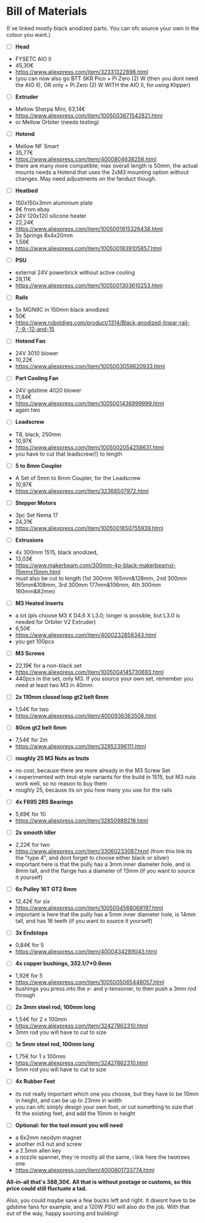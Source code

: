 # Bill of Materials
(I´ve linked mostly black anodized parts. You can ofc source your own in the colour you want.)

- [ ]  **Head**
  - FYSETC AIO II
  - 45,30€
  - https://www.aliexpress.com/item/32331322896.html
  - (you can now also go BTT SKR Pico + Pi Zero (2) W (then you dont need the AIO II), OR only + Pi Zero (2) W WITH the AIO II, for using Klipper)

- [ ]  **Extruder**
  - Mellow Sherpa Mini, 63,14€
  - https://www.aliexpress.com/item/1005003671542821.html
  - or Mellow Orbiter (needs testing)

- [ ]  **Hotend**
  - Mellow NF Smart
  - 35,77€
  - https://www.aliexpress.com/item/4000804638258.html
  - there are many more compatible; max overall length is 50mm, the actual mounts needs a Hotend that uses the 2xM3 mounting option without changes. May need adjustments on the fanduct though.

- [ ]  **Heatbed**
  - 150x150x3mm aluminium plate
  - 8€ from ebay
  - 24V 120x120 silicone heater
  - 22,24€ 
  - https://www.aliexpress.com/item/1005001815326438.html
  - 3x Springs 8x4x20mm
  - 1,56€
  - https://www.aliexpress.com/item/1005001839105857.html

- [ ]  **PSU**
  - external 24V powerbrick without active cooling
  - 28,11€
  - https://www.aliexpress.com/item/1005001303610253.html

- [ ]  **Rails**
  - 5x MGN9C in 150mm black anodized
  - 50€
  - https://www.robotdigg.com/product/1314/Black-anodized-linear-rail-7,-9,-12-and-15

- [ ]  **Hotend Fan**
  - 24V 3010 blower
  - 10,22€
  - https://www.aliexpress.com/item/1005003059620933.html

- [ ]  **Part Cooling Fan**
  - 24V gdstime 4020 blower
  - 11,84€
  - https://www.aliexpress.com/item/1005001436999999.html
  - again two

- [ ]  **Leadscrew**
  - T8, black, 250mm
  - 10,97€
  - https://www.aliexpress.com/item/1005002054258631.html
  - you have to cut that leadscrew(!) to length

- [ ]  **5 to 8mm Coupler**
  - A Set of 5mm to 8mm Coupler, for the Leadscrew
  - 10,97€
  - https://www.aliexpress.com/item/32368507972.html

- [ ]  **Stepper Motors**
  - 3pc Set Nema 17
  - 24,31€
  - https://www.aliexpress.com/item/1005001650755939.html

- [ ]  **Extrusions**
  - 4x 300mm 1515, black anodized,
  - 13,03€
  - https://www.makerbeam.com/300mm-4p-black-makerbeamxl-15mmx15mm.html
  - must also be cut to length (1st 300mm 165mm&128mm, 2nd 300mm 165mm&108mm, 3rd 300mm 177mm&106mm, 4th 300mm 160mm&82mm)

- [ ]  **M3 Heated Inserts**
  - a lot (pls choose M3 X D4.6 X L3.0; longer is possible, but L3.0 is needed for Orbiter V2 Extruder)
  - 6,50€
  - https://www.aliexpress.com/item/4000232858343.html
  - you get 100pcs

- [ ]  **M3 Screws** 
  - 22,19€ for a non-black set
  - https://www.aliexpress.com/item/1005004145730693.html
  - 440pcs in the set, only M3. If you source your own set, remember you need at least two M3 in 40mm.

- [ ]  **2x 110mm closed loop gt2 belt 6mm** 
  - 1,54€ for two
  - https://www.aliexpress.com/item/4000936363508.html

- [ ]  **80cm gt2 belt 6mm** 
  - 7,54€ for 2m
  - https://www.aliexpress.com/item/32952396111.html

- [ ]  **roughly 25 M3 Nuts as tnuts** 
  - no cost, because there are more already in the M3 Screw Set
  - i experimented with tnut-style variants for the build in 1515, but M3 nuts work well, so no reason to buy them
  - roughly 25, because its on you how many you use for the rails

- [ ]  **4x F695 2RS Bearings** 
  - 5,69€ for 10
  - https://www.aliexpress.com/item/32850989216.html

- [ ]  **2x smooth Idler** 
  - 2,22€ for two
  - https://www.aliexpress.com/item/33060233087.html (from this link its the "type 4", and dont forget to choose either black or silver)
  - important here is that the pully has a 3mm inner diameter hole, and is 8mm tall, and the flange has a diameter of 13mm (if you want to source it yourself)

- [ ]  **6x Pulley 16T GT2 6mm** 
  - 12,42€ for six
  - https://www.aliexpress.com/item/1005004568068197.html
  - important is here that the pully has a 5mm inner diameter hole, is 14mm tall, and has 16 teeth (if you want to source it yourself)

- [ ]  **3x Endstops** 
  - 0,84€ for 5
  - https://www.aliexpress.com/item/4000434289043.html

- [ ]  **4x copper bushings, 3*5*2.1/7*0.6mm** 
  - 1,92€ for 5
  - https://www.aliexpress.com/item/1005005065448057.html
  - bushings you press into the x- and y-tensioner, to then push a 3mm rod through

- [ ]  **2x 3mm steel rod, 100mm long** 
  - 1,54€ for 2 x 100mm
  - https://www.aliexpress.com/item/32427862310.html
  - 3mm rod you will have to cut to size

- [ ]  **1x 5mm steel rod, 100mm long** 
  - 1,75€ for 1 x 100mm
  - https://www.aliexpress.com/item/32427862310.html
  - 5mm rod you will have to cut to size

- [ ]  **4x Rubber Feet** 
  - its not really important which one you choose, but they have to be 10mm in height, and can be up to 23mm in width
  - you can ofc simply design your own foot, or cut something to size that fit the existing feet, and add the 10mm in height

- [ ]  **Optional: for the tool mount you will need** 
  - a 6x2mm neodym magnet
  - another m3 nut and screw
  - a 2.5mm allen key
  - a nozzle spanner, they´re mostly all the same, i link here the twotrees one
  - https://www.aliexpress.com/item/4000601733774.html

**All-in-all that's 388,30€. All that is without postage or customs, so this
price could still fluctuate a tad.**

Also, you could maybe save a few bucks left and right. It doesnt have to be
gdstime fans for example, and a 120W PSU will also do the job.  With that out
of the way, happy sourcing and building!
